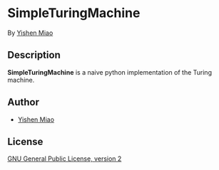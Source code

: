 # SimpleTuringMachine

By [Yishen Miao](https://github.com/mys721tx)

## Description
**SimpleTuringMachine** is a naive python implementation of the Turing machine.

## Author
* [Yishen Miao](https://github.com/mys721tx)

## License
[GNU General Public License, version 2](http://www.gnu.org/licenses/gpl-2.0.html)
